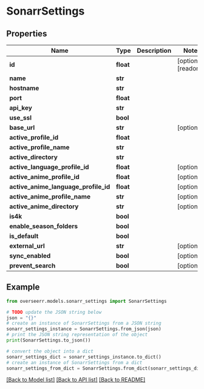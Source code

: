 # SonarrSettings


## Properties

Name | Type | Description | Notes
------------ | ------------- | ------------- | -------------
**id** | **float** |  | [optional] [readonly] 
**name** | **str** |  | 
**hostname** | **str** |  | 
**port** | **float** |  | 
**api_key** | **str** |  | 
**use_ssl** | **bool** |  | 
**base_url** | **str** |  | [optional] 
**active_profile_id** | **float** |  | 
**active_profile_name** | **str** |  | 
**active_directory** | **str** |  | 
**active_language_profile_id** | **float** |  | [optional] 
**active_anime_profile_id** | **float** |  | [optional] 
**active_anime_language_profile_id** | **float** |  | [optional] 
**active_anime_profile_name** | **str** |  | [optional] 
**active_anime_directory** | **str** |  | [optional] 
**is4k** | **bool** |  | 
**enable_season_folders** | **bool** |  | 
**is_default** | **bool** |  | 
**external_url** | **str** |  | [optional] 
**sync_enabled** | **bool** |  | [optional] 
**prevent_search** | **bool** |  | [optional] 

## Example

```python
from overseerr.models.sonarr_settings import SonarrSettings

# TODO update the JSON string below
json = "{}"
# create an instance of SonarrSettings from a JSON string
sonarr_settings_instance = SonarrSettings.from_json(json)
# print the JSON string representation of the object
print(SonarrSettings.to_json())

# convert the object into a dict
sonarr_settings_dict = sonarr_settings_instance.to_dict()
# create an instance of SonarrSettings from a dict
sonarr_settings_from_dict = SonarrSettings.from_dict(sonarr_settings_dict)
```
[[Back to Model list]](../README.md#documentation-for-models) [[Back to API list]](../README.md#documentation-for-api-endpoints) [[Back to README]](../README.md)


